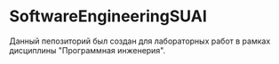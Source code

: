 # SoftwareEngineeringSUAI

Данный пепозиторий был создан для лабораторных работ в рамках дисциплины "Программная инженерия".
